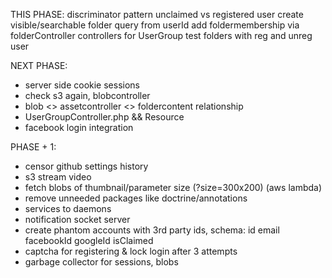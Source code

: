 THIS PHASE:
discriminator pattern unclaimed vs registered user
create visible/searchable folder query from userId
add foldermembership via folderController
controllers for UserGroup
test folders with reg and unreg user

NEXT PHASE:
* server side cookie sessions
* check s3 again, blobcontroller
* blob <> assetcontroller <> foldercontent relationship
* UserGroupController.php && Resource
* facebook login integration

PHASE + 1:
* censor github settings history
* s3 stream video
* fetch blobs of thumbnail/parameter size (?size=300x200) (aws lambda)
* remove unneeded packages like doctrine/annotations
* services to daemons
* notification socket server
* create phantom accounts with 3rd party ids, schema: id email facebookId googleId isClaimed
* captcha for registering & lock login after 3 attempts
* garbage collector for sessions, blobs